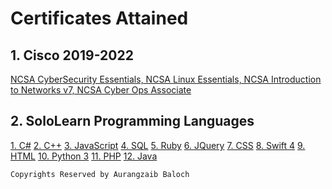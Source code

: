 # Certificates Attained

## 1. Cisco 2019-2022
[NCSA CyberSecurity Essentials, NCSA Linux Essentials, NCSA Introduction to Networks v7, NCSA Cyber Ops Associate](https://drive.google.com/file/d/1V-KDbIMa4VPUi82S_zwnE-4iS6KZkJ73/view?usp=sharing)

## 2. SoloLearn Programming Languages

[1. C#](https://drive.google.com/file/d/1SegJbo3gCIdNdZveKOlJaXT_8YyaSIYK/view?usp=sharing)
[2. C++](https://drive.google.com/file/d/1acbaoSQAYaTrARC8ZuUVVSjdDbAyMSwK/view?usp=sharing)
[3. JavaScript](https://drive.google.com/file/d/1Si62IJD22XxuGRNCOQCqNxuTGKjFOyQD/view?usp=sharing)
[4. SQL](https://drive.google.com/file/d/1Si62IJD22XxuGRNCOQCqNxuTGKjFOyQD/view?usp=sharing)
[5. Ruby](https://drive.google.com/file/d/1JsywJmT9NSiSWFSHLGVr_kc9MoWPnEEH/view?usp=sharing)
[6. JQuery](https://drive.google.com/file/d/1mO0ZztmYa2khZ_5Ssw-2kZq7A2Tvdsee/view?usp=sharing)
[7. CSS](https://drive.google.com/file/d/1z42gJe1qC4Yjbv97G7khkGGeNdygTPW-/view?usp=sharing)
[8. Swift 4](https://drive.google.com/file/d/1VYWWl3M6Xb_DIeMpw8TBsHIRbL1Ca7DC/view?usp=sharing)
[9. HTML](https://drive.google.com/file/d/1uB_xU4p96CoDkI6xffsbOONc-ldSe6yD/view?usp=sharing)
[10. Python 3](https://drive.google.com/file/d/1wwOnylIKwv9k8i1FQVRRU7oRO3p7e_o6/view?usp=sharing)
[11. PHP](https://drive.google.com/file/d/1bBSYQ4IGyJyX7VkhWhidLABJqxjfsdJO/view?usp=sharing)
[12. Java](https://drive.google.com/file/d/1MzKGvE3yJSYfH3CqHavYOR466MNQJ6br/view?usp=sharing)

```
Copyrights Reserved by Aurangzaib Baloch
```




